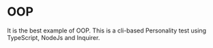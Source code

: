 # OOP
It is the best example of OOP. This is a cli-based Personality test using TypeScript, NodeJs and Inquirer.
